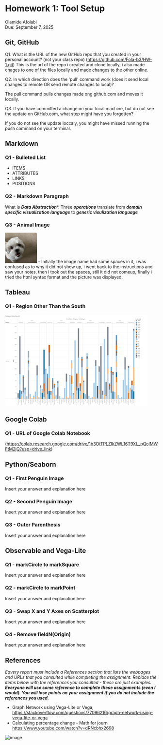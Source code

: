 # Homework 1: Tool Setup

Olamide Afolabi  
Due: September 7, 2025

## Git, GitHub

Q1. What is the URL of the new GitHub repo that you created in your personal account? (not your class repo)
(https://github.com/Fola-b3/HW-1.git) This is the url of the repo i created and clone locally, i also made chages to one of the files locally and made changes to the other online. 


Q2. In which direction does the 'pull' command work (does it send local changes to remote OR send remote changes to local)?

The pull command pulls changes made ong github.com and moves it locally.

Q3. If you have committed a change on your local machine, but do not see the update on GitHub.com, what step might have you forgotten?

If you do not see the update loccaly, you might have missed running the push command on your terminal.

## Markdown

### Q1 - Bulleted List

- ITEMS
- ATTRIBUTES
- LINKS
- POSITIONS
  
### Q2 - Markdown Paragraph

What is ***Data Abstraction****. Three ___operations___ translate from __*domain specific visualization language*__ to **_generic visulization language_**

### Q3 - Animal Image
<img src="tj.jpg" height="100" alt="This is my brothers dod, hisname is TJ">
- Initially the image name had some spaces in it, i was confused as to why it did not show up, i went back to the instructions and saw your notes, then i took out the spaces, still it did not comeup, finally i tried the html syntax format and the picture was displayed.


## Tableau

### Q1 - Region Other Than the South

<img src="Salesincentral.png" height="300" alt="Tableau chart">

## Google Colab

### Q1 - URL of Google Colab Notebook

(https://colab.research.google.com/drive/1b3OtTPLZIkZWL16T9XL_pQolMWFtM2jQ?usp=drive_link)

## Python/Seaborn

### Q1 - First Penguin Image

Insert your answer and explanation here

### Q2 - Second Penguin Image

Insert your answer and explanation here

### Q3 - Outer Parenthesis

Insert your answer and explanation here

## Observable and Vega-Lite

### Q1 - markCircle to markSquare

Insert your answer and explanation here

### Q2 - markCircle to markPoint

Insert your answer and explanation here

### Q3 - Swap X and Y Axes on Scatterplot

Insert your answer and explanation here

### Q4 - Remove fieldN(Origin)

Insert your answer and explanation here

## References

*Eavery report must include a References section that lists the webpages and URLs that you consulted while completing the assignment. Replace the items below with the references you consulted - these are just examples.* ***Everyone will use some reference to complete these assignments (even I would). You will lose points on your assignment if you do not include the references you used.***

* Graph Network using Vega-Lite or Vega, <https://stackoverflow.com/questions/77096216/graph-network-using-vega-lite-or-vega>
* Calculating percentage change - Math for journ
https://www.youtube.com/watch?v=dRNcbhx2698
<img width="468" height="634" alt="image" src="https://github.com/user-attachments/assets/d267cded-8455-478b-a998-5d7bd61f354b" />
